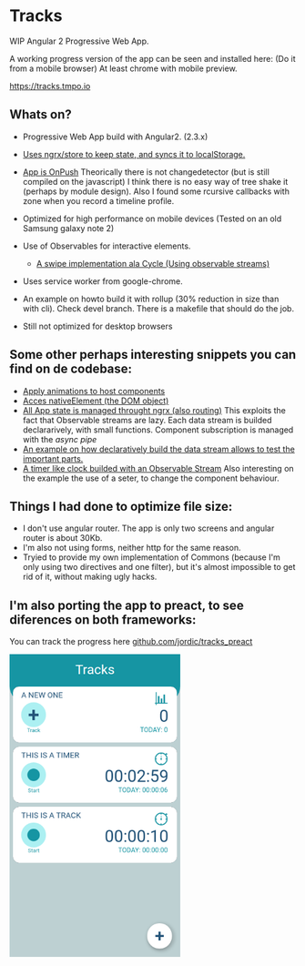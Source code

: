 # Tracks

WIP Angular 2 Progressive Web App.

A working progress version of the app can be seen and installed here: (Do it from a mobile browser) 
At least chrome with mobile preview.

https://tracks.tmpo.io


## Whats on?

- Progressive Web App build with Angular2. (2.3.x) 
- [Uses ngrx/store to keep state, and syncs it to localStorage.](https://github.com/tmpo-io/tracks/blob/8838a3f03b9a808804a5fa33bfa19a06561c9127/src/app/store/store.module.ts)
- [App is OnPush](https://github.com/tmpo-io/tracks/blob/8838a3f03b9a808804a5fa33bfa19a06561c9127/src/app/app.component.ts#L25) Theorically there is not changedetector (but is still compiled on the javascript) I think there is no easy way of tree shake it (perhaps by module design). Also I found some rcursive callbacks with zone when you record a timeline profile.
- Optimized for high performance on mobile devices (Tested on an old Samsung galaxy note 2)
- Use of Observables for interactive elements.
   - [A swipe implementation ala Cycle (Using observable streams)](https://github.com/tmpo-io/tracks/blob/8838a3f03b9a808804a5fa33bfa19a06561c9127/src/app/ui/swiper.directive.ts)

- Uses service worker from google-chrome.
- An example on howto build it with rollup (30% reduction in size than with cli). Check devel branch. There is a makefile that should do the job.
- Still not optimized for desktop browsers

## Some other perhaps interesting snippets you can find on de codebase:

- [Apply animations to host components](https://github.com/tmpo-io/tracks/blob/8838a3f03b9a808804a5fa33bfa19a06561c9127/src/app/ui/addtrack.component.ts#L33)
- [Acces nativeElement (the DOM object)](https://github.com/tmpo-io/tracks/blob/8838a3f03b9a808804a5fa33bfa19a06561c9127/src/app/ui/addtrack.component.ts#L31)
- [All App state is managed throught ngrx (also routing)](https://github.com/tmpo-io/tracks/blob/8838a3f03b9a808804a5fa33bfa19a06561c9127/src/app/app.component.ts#L73) 
   This exploits the fact that Observable streams are lazy. Each data stream is builded declararively, with small functions. Component subscription is managed with the *async pipe*
- [An example on how declaratively build the data stream allows to test the important parts.](https://github.com/tmpo-io/tracks/blob/8838a3f03b9a808804a5fa33bfa19a06561c9127/src/app/store/selectors.spec.ts)
- [A timer like clock builded with an Observable Stream](https://github.com/tmpo-io/tracks/blob/8838a3f03b9a808804a5fa33bfa19a06561c9127/src/app/ui/trackclock.component.ts) Also interesting on the example the use of a seter, to change the component behaviour.

## Things I had done to optimize file size:

- I don't use angular router. The app is only two screens and angular router is about 30Kb.
- I'm also not using forms, neither http for the same reason.
- Tryied to provide my own implementation of Commons (because I'm only using two directives and one filter), but it's almost impossible to get rid of it, without making ugly hacks.

## I'm also porting the app to preact, to see diferences on both frameworks:

You can track the progress here [github.com/jordic/tracks_preact](https://github.com/jordic/tracks_preact)

<img src="https://raw.githubusercontent.com/jordic/tracks_preact/master/screenshot/screenshot.png" width="300" />


